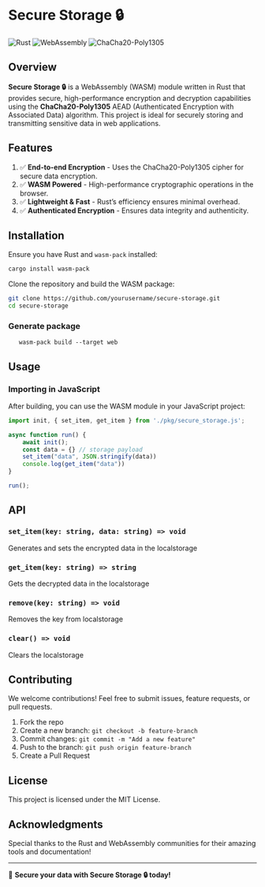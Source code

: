 # Secure Storage 🔒

![Rust](https://img.shields.io/badge/Rust-%23dea584?style=for-the-badge&logo=rust&logoColor=white)
![WebAssembly](https://img.shields.io/badge/WebAssembly-%237864BE?style=for-the-badge&logo=webassembly&logoColor=white)
![ChaCha20-Poly1305](https://img.shields.io/badge/Encryption-ChaCha20--Poly1305-blueviolet)

## Overview
**Secure Storage 🔒** is a WebAssembly (WASM) module written in Rust that provides secure, high-performance encryption and decryption capabilities using the **ChaCha20-Poly1305** AEAD (Authenticated Encryption with Associated Data) algorithm. This project is ideal for securely storing and transmitting sensitive data in web applications.

## Features
1. ✅ **End-to-end Encryption** - Uses the ChaCha20-Poly1305 cipher for secure data encryption.
2. ✅ **WASM Powered** - High-performance cryptographic operations in the browser.
3. ✅ **Lightweight & Fast** - Rust’s efficiency ensures minimal overhead.
4. ✅ **Authenticated Encryption** - Ensures data integrity and authenticity.

## Installation
Ensure you have Rust and `wasm-pack` installed:

```sh
cargo install wasm-pack
```

Clone the repository and build the WASM package:

```sh
git clone https://github.com/yourusername/secure-storage.git
cd secure-storage
```
### Generate package
```Sh
   wasm-pack build --target web 
```

## Usage
### Importing in JavaScript
After building, you can use the WASM module in your JavaScript project:

```js
import init, { set_item, get_item } from './pkg/secure_storage.js';

async function run() {
    await init();
    const data = {} // storage payload
    set_item("data", JSON.stringify(data))
    console.log(get_item("data"))
}

run();
```

## API
### `set_item(key: string, data: string) => void`
Generates and sets the encrypted data in the localstorage

### `get_item(key: string) => string`
Gets the decrypted data in the localstorage

### `remove(key: string) => void`
Removes the key from localstorage

### `clear() => void`
Clears the localstorage

## Contributing
We welcome contributions! Feel free to submit issues, feature requests, or pull requests.

1. Fork the repo
2. Create a new branch: `git checkout -b feature-branch`
3. Commit changes: `git commit -m "Add a new feature"`
4. Push to the branch: `git push origin feature-branch`
5. Create a Pull Request

## License
This project is licensed under the MIT License.

## Acknowledgments
Special thanks to the Rust and WebAssembly communities for their amazing tools and documentation!

---

🚀 **Secure your data with Secure Storage 🔒 today!**

